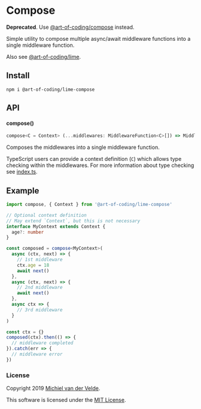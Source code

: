 # Compose

**Deprecated**. Use [@art-of-coding/compose](https://github.com/Art-of-Coding/compose)
instead.

Simple utility to compose multiple async/await middleware functions into a single
middleware function.

Also see [@art-of-coding/lime](https://github.com/Art-of-Coding/lime).

## Install

```
npm i @art-of-coding/lime-compose
```

## API

#### compose()

```ts
compose<C = Context> (...middlewares: MiddlewareFunction<C>[]) => MiddlewareFunction<C>
```

Composes the middlewares into a single middleware function.

TypeScript users can provide a context definition (`C`) which allows type checking
within the middlewares. For more information about type checking see [index.ts](src/index.ts).

## Example

```ts
import compose, { Context } from '@art-of-coding/lime-compose'

// Optional context definition
// May extend `Context`, but this is not necessary
interface MyContext extends Context {
  age?: number
}

const composed = compose<MyContext>(
  async (ctx, next) => {
    // 1st middleware
    ctx.age = 18
    await next()
  },
  async (ctx, next) => {
    // 2nd middleware
    await next()
  },
  async ctx => {
    // 3rd middleware
  }
)

const ctx = {}
composed(ctx).then(() => {
  // middleware completed
}).catch(err => {
  // middleware error
})
```

### License

Copyright 2019 [Michiel van der Velde](http://www.michielvdvelde.nl).

This software is licensed under the [MIT License](LICENSE).
